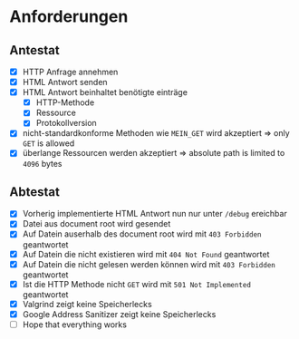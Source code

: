 # Anforderungen

## Antestat

- [x] HTTP Anfrage annehmen
- [x] HTML Antwort senden
- [x] HTML Antwort beinhaltet benötigte einträge
    - [x] HTTP-Methode
    - [x] Ressource
    - [x] Protokollversion
- [x] nicht-standardkonforme Methoden wie `MEIN_GET` wird akzeptiert => only `GET` is allowed
- [x] überlange Ressourcen werden akzeptiert => absolute path is limited to `4096` bytes

## Abtestat

- [x] Vorherig implementierte HTML Antwort nun nur unter `/debug` ereichbar
- [x] Datei aus document root wird gesendet
- [x] Auf Datein auserhalb des document root wird mit `403 Forbidden` geantwortet
- [x] Auf Datein die nicht existieren wird mit `404 Not Found` geantwortet
- [x] Auf Datein die nicht gelesen werden können wird mit `403 Forbidden` geantwortet
- [x] Ist die HTTP Methode nicht `GET` wird mit `501 Not Implemented` geantwortet
- [x] Valgrind zeigt keine Speicherlecks
- [x] Google Address Sanitizer zeigt keine Speicherlecks
- [ ] Hope that everything works

